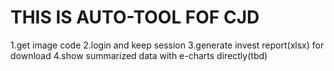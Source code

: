 # THIS IS AUTO-TOOL FOF CJD

1.get image code
2.login and keep session
3.generate invest report(xlsx) for download
4.show summarized data with e-charts directly(tbd)
